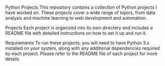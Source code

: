 Python Projects
This repository contains a collection of Python projects I have worked on. These projects cover a wide range of topics, from data analysis and machine learning to web development and automation.

Projects
Each project is organized into its own directory and includes a README file with detailed instructions on how to set it up and run it.

Requirements
To run these projects, you will need to have Python 3.x installed on your system, along with any additional dependencies required by each project. Please refer to the README file of each project for more details.
